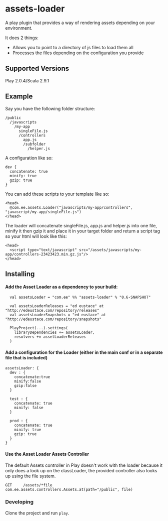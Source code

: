 # assets-loader

A play plugin that provides a way of rendering assets depending on your environment.

It does 2 things:

* Allows you to point to a directory of js files to load them all
* Processes the files depending on the configuration you provide

## Supported Versions
Play 2.0.4/Scala 2.9.1

## Example

Say you have the following folder structure:


    /public
      /javascripts
        /my-app
          singleFile.js
          /controllers
            app.js
            /subfolder
              /helper.js

A configuration like so:

    dev {
      concatenate: true
      minify: true
      gzip: true
    }

You can add these scripts to your template like so:

    <head>
      @com.ee.assets.Loader("javascripts/my-app/controllers", "javascript/my-app/singleFile.js")
    </head>

The loader will concatenate singleFile.js, app.js and helper.js into one file, minify it then gzip it and place it in your target folder and return a script tag so your html will look like this:

    <head>
      <script type="text/javascript" src="/assets/javascripts/my-app/controllers-23423423.min.gz.js"/>
    </head>

## Installing

#### Add the Asset Loader as a dependency to your build:

      val assetsLoader = "com.ee" %% "assets-loader" % "0.6-SNAPSHOT"

      val assetsLoaderReleases = "ed eustace" at "http://edeustace.com/repository/releases"
      val assetsLoaderSnapshots = "ed eustace" at "http://edeustace.com/repository/snapshots"

      PlayProject(...).settings(
        libraryDependencies += assetsLoader,
        resolvers += assetLoaderReleases
      )


#### Add a configuration for the Loader (either in the main conf or in a separate file that is included)

    assetsLoader: {
      dev : {
        concatenate:true
        minify:false
        gzip:false
      }

      test : {
        concatenate: true
        minify: false
      }

      prod : {
        concatenate: true
        minify: true
        gzip: true
      }
    }

#### Use the Asset Loader Assets Controller
The default Assets controller in Play doesn't work with the loader because it only does a look up on the classLoader, the provided controller also looks up using the file system.

    GET     /assets/*file               com.ee.assets.controllers.Assets.at(path="/public", file)

### Developing
Clone the project and run `play`.